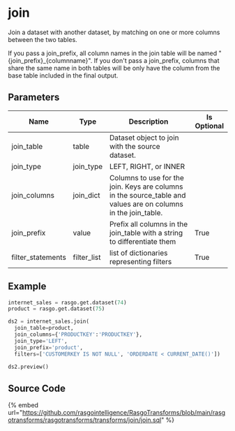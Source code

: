 

# join

Join a dataset with another dataset, by matching on one or more columns between the two tables.

If you pass a join_prefix, all column names in the join table will be named "{join_prefix}_{columnname}".
If you don't pass a join_prefix, columns that share the same name in both tables will be only have the column from the base table included in the final output.


## Parameters

|       Name        |    Type     |                                                  Description                                                   | Is Optional |
| ----------------- | ----------- | -------------------------------------------------------------------------------------------------------------- | ----------- |
| join_table        | table       | Dataset object to join with the source dataset.                                                                |             |
| join_type         | join_type   | LEFT, RIGHT, or INNER                                                                                          |             |
| join_columns      | join_dict   | Columns to use for the join. Keys are columns in the source_table and values are on columns in the join_table. |             |
| join_prefix       | value       | Prefix all columns in the join_table with a string to differentiate them                                       | True        |
| filter_statements | filter_list | list of dictionaries representing filters                                                                      | True        |


## Example

```python
internet_sales = rasgo.get.dataset(74)
product = rasgo.get.dataset(75)

ds2 = internet_sales.join(
  join_table=product,
  join_columns={'PRODUCTKEY':'PRODUCTKEY'},
  join_type='LEFT',
  join_prefix='product',
  filters=['CUSTOMERKEY IS NOT NULL', 'ORDERDATE < CURRENT_DATE()'])

ds2.preview()
```

## Source Code

{% embed url="https://github.com/rasgointelligence/RasgoTransforms/blob/main/rasgotransforms/rasgotransforms/transforms/join/join.sql" %}

